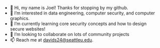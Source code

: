 - 👋 Hi, my name is Joel! Thanks for stopping by my github.
- 👀 I’m interested in data engineering, computer security, and computer graphics. 
- 🌱 I’m currently learning core security concepts and how to design secure websites!
- 💞️ I’m looking to collaborate on lots of community projects
- 📫 Reach me at davids24@seattleu.edu. 

<!---
joeldavidson/joeldavidson is a ✨ special ✨ repository because its `README.md` (this file) appears on your GitHub profile.
You can click the Preview link to take a look at your changes.
--->
